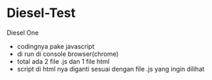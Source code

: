 # Diesel-Test
Diesel One

- codingnya pake javascript
- di run di console browser(chrome)
- total ada 2 file .js dan 1 file html
- script di html nya diganti sesuai dengan file .js yang ingin dilihat
